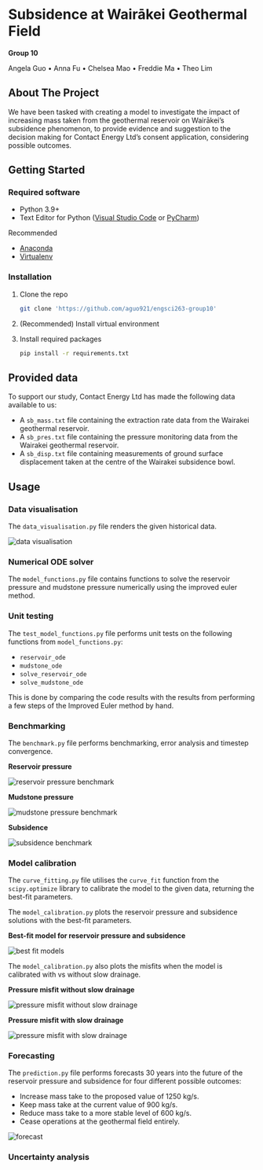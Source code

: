 
# Subsidence at Wairākei Geothermal Field
**Group 10**

Angela Guo • Anna Fu • Chelsea Mao • Freddie Ma • Theo Lim

<!-- ABOUT THE PROJECT -->
## About The Project

We have been tasked with creating a model to investigate the impact of increasing mass taken from the geothermal 
reservoir on Wairākei’s subsidence phenomenon, to provide evidence and suggestion to the decision making for Contact 
Energy Ltd’s consent application, considering possible outcomes.

<!-- GETTING STARTED -->
## Getting Started

### Required software
* Python 3.9+
* Text Editor for Python ([Visual Studio Code](https://code.visualstudio.com/) or 
[PyCharm](https://www.jetbrains.com/pycharm/))

Recommended
* [Anaconda](https://www.anaconda.com/)
* [Virtualenv](https://virtualenv.pypa.io/en/latest/installation.html)


### Installation

1. Clone the repo
    ```sh
    git clone 'https://github.com/aguo921/engsci263-group10'
    ```

2. (Recommended) Install virtual environment


4. Install required packages
   ```sh
   pip install -r requirements.txt
   ```

<!-- USAGE EXAMPLES -->
## Provided data
To support our study, Contact Energy Ltd has made the following data available to us:
* A `sb_mass.txt` file containing the extraction rate data from the Wairakei geothermal reservoir.
* A `sb_pres.txt` file containing the pressure monitoring data from the Wairakei geothermal reservoir.
* A `sb_disp.txt` file containing measurements of ground surface displacement taken at the centre of the Wairakei 
subsidence bowl.

## Usage

### Data visualisation
The `data_visualisation.py` file renders the given historical data.

![data visualisation](plots/data_visualisation.png)

### Numerical ODE solver
The `model_functions.py` file contains functions to solve the reservoir pressure and mudstone pressure numerically 
using the improved euler method.

### Unit testing
The `test_model_functions.py` file performs unit tests on the following functions from `model_functions.py`:
* `reservoir_ode`
* `mudstone_ode`
* `solve_reservoir_ode`
* `solve_mudstone_ode`

This is done by comparing the code results with the results from performing a few steps of the Improved Euler method 
by hand.

### Benchmarking
The `benchmark.py` file performs benchmarking, error analysis and timestep convergence.

**Reservoir pressure**

![reservoir pressure benchmark](plots/reservoir_pressure_benchmark.png)

**Mudstone pressure**

![mudstone pressure benchmark](plots/mudstone_pressure_benchmark.png)

**Subsidence**

![subsidence benchmark](plots/subsidence_benchmark.png)

### Model calibration
The `curve_fitting.py` file utilises the `curve_fit` function from the `scipy.optimize` library to calibrate the model 
to the given data, returning the best-fit parameters.

The `model_calibration.py` plots the reservoir pressure and subsidence solutions with the best-fit parameters.

**Best-fit model for reservoir pressure and subsidence**

![best fit models](plots/best_fit_models.png)

The `model_calibration.py` also plots the misfits when the model is calibrated with vs without slow drainage.

**Pressure misfit without slow drainage**

![pressure misfit without slow drainage](plots/pressure_misfit_without_slow_drainage.png)

**Pressure misfit with slow drainage**

![pressure misfit with slow drainage](plots/pressure_misfit_with_slow_drainage.png)

### Forecasting
The `prediction.py` file performs forecasts 30 years into the future of the reservoir pressure and subsidence for four 
different possible outcomes:
* Increase mass take to the proposed value of 1250 kg/s.
* Keep mass take at the current value of 900 kg/s.
* Reduce mass take to a more stable level of 600 kg/s.
* Cease operations at the geothermal field entirely.

![forecast](plots/forecast.png)

### Uncertainty analysis
